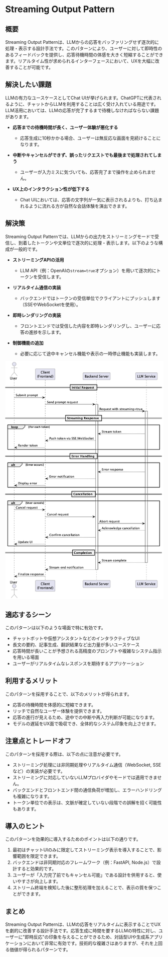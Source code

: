 # Streaming Output Pattern

## 概要

Streaming Output Patternは、LLMからの応答をバッファリングせず逐次的に処理・表示する設計手法です。このパターンにより、ユーザーに対して即時性のあるフィードバックを提供し、応答待機時間の体感を大きく短縮することができます。リアルタイム性が求められるインターフェースにおいて、UXを大幅に改善することが可能です。

## 解決したい課題

LLMの有力なユースケースとしてChat UIが挙げられます。ChatGPTに代表されるように、チャットからLLMを利用することは広く受け入れている用途です。LLM活用においては、LLMの応答が完了するまで待機しなければならない課題があります。

- **応答までの待機時間が長く、ユーザー体験が悪化する**
   - 応答生成に10秒かかる場合、ユーザーは無反応な画面を見続けることになります。

- **中断やキャンセルができず、誤ったリクエストでも最後まで処理されてしまう**
   - ユーザーが入力ミスに気づいても、応答完了まで操作を止められません。

- **UX上のインタラクション性が低下する**
   - Chat UIにおいては、応答の文字列が一気に表示されるよりも、打ち込まれるように流れる方が自然な会話体験を演出できます。

## 解決策

Streaming Output Patternでは、LLMからの出力をストリーミングモードで受信し、到着したトークンや文単位で逐次的に処理・表示します。以下のような構成が一般的です。

- **ストリーミングAPIの活用**
   - LLM API（例：OpenAIの`stream=true`オプション）を用いて逐次的にトークンを受信します。

- **リアルタイム通信の実装**
   - バックエンドではトークンの受信単位でクライアントにプッシュします（SSEやWebSocketを使用）。

- **即時レンダリングの実装**
   - フロントエンドでは受信した内容を即時レンダリングし、ユーザーに応答の進捗を示します。

- **制御機能の追加**
   - 必要に応じて途中キャンセル機能や表示の一時停止機能も実装します。

![img](./uml/images/streaming_output_pattern.png)

## 適応するシーン

このパターンは以下のような場面で特に有効です。

- チャットボットや仮想アシスタントなどのインタラクティブなUI
- 長文の要約、記事生成、翻訳結果など出力量が多いユースケース
- 応答時間が長いことが予想される高精度のプロンプトや複雑なシステム指示を用いる場面
- ユーザーがリアルタイムなレスポンスを期待するアプリケーション

## 利用するメリット

このパターンを採用することで、以下のメリットが得られます。

- 応答の待機時間を体感的に短縮できます。
- リッチで自然なユーザー体験を提供できます。
- 応答の進行が見えるため、途中での中断や再入力判断が可能になります。
- モデルの遅延をUX面で吸収でき、全体的なシステム印象を向上させます。

## 注意点とトレードオフ

このパターンを採用する際は、以下の点に注意が必要です。

- ストリーミング処理には非同期処理やリアルタイム通信（WebSocket, SSEなど）の実装が必要です。
- ストリーミングに対応していないLLMプロバイダやモードでは適用できません。
- バックエンドとフロントエンド間の通信負荷が増加し、エラーハンドリングも複雑になります。
- トークン単位での表示は、文脈が確定していない段階での誤解を招く可能性もあります。

## 導入のヒント

このパターンを効果的に導入するためのポイントは以下の通りです。

1. 最初はチャットUIのみに限定してストリーミング表示を導入することで、影響範囲を限定できます。
2. バックエンドは非同期対応のフレームワーク（例：FastAPI, Node.js）で設計すると効果的です。
3. ユーザーが「入力完了前でもキャンセル可能」である設計を併用すると、使いやすさが向上します。
4. ストリーム終端を検知した後に整形処理を加えることで、表示の質を保つことができます。

## まとめ

Streaming Output Patternは、LLMの応答をリアルタイムに表示することでUXを劇的に改善する設計手法です。応答生成に時間を要するLLMの特性に対し、ユーザーに"即時反応"の印象を与えることができるため、対話型UIや生成系アプリケーションにおいて非常に有効です。技術的な複雑さはありますが、それを上回る価値が得られるパターンです。
